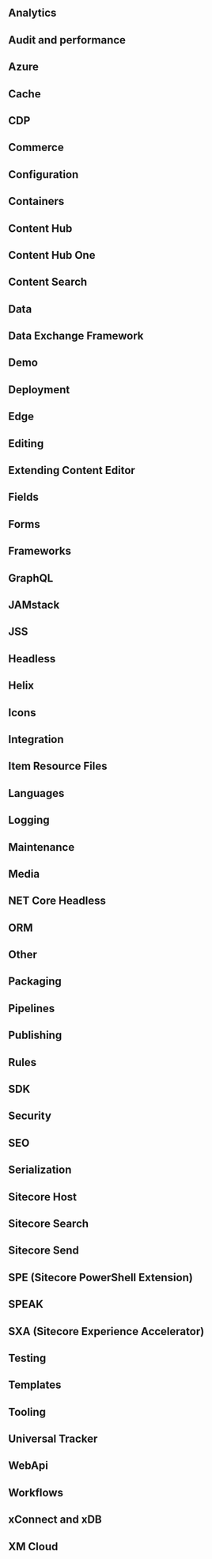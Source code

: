 ## Analytics


## Audit and performance


## Azure


## Cache


## CDP


## Commerce


## Configuration


## Containers


## Content Hub


## Content Hub One


## Content Search


## Data


## Data Exchange Framework


## Demo


## Deployment


## Edge


## Editing


## Extending Content Editor


## Fields


## Forms


## Frameworks


## GraphQL


## JAMstack


## JSS


## Headless


## Helix


## Icons


## Integration


## Item Resource Files


## Languages


## Logging


## Maintenance


## Media


## NET Core Headless


## ORM


## Other


## Packaging


## Pipelines


## Publishing


## Rules


## SDK


## Security


## SEO


## Serialization


## Sitecore Host


## Sitecore Search


## Sitecore Send


## SPE (Sitecore PowerShell Extension)


## SPEAK


## SXA (Sitecore Experience Accelerator)


## Testing


## Templates


## Tooling


## Universal Tracker


## WebApi


## Workflows


## xConnect and xDB


## XM Cloud

